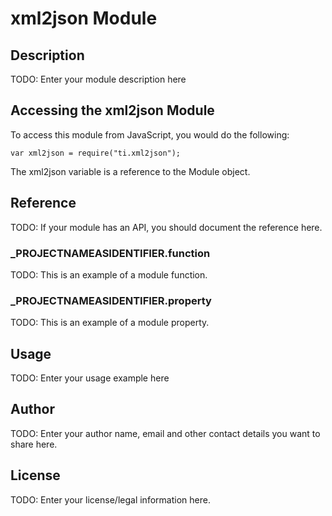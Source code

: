 # xml2json Module

## Description

TODO: Enter your module description here

## Accessing the xml2json Module

To access this module from JavaScript, you would do the following:

	var xml2json = require("ti.xml2json");

The xml2json variable is a reference to the Module object.	

## Reference

TODO: If your module has an API, you should document
the reference here.

### ___PROJECTNAMEASIDENTIFIER__.function

TODO: This is an example of a module function.

### ___PROJECTNAMEASIDENTIFIER__.property

TODO: This is an example of a module property.

## Usage

TODO: Enter your usage example here

## Author

TODO: Enter your author name, email and other contact
details you want to share here. 

## License

TODO: Enter your license/legal information here.
